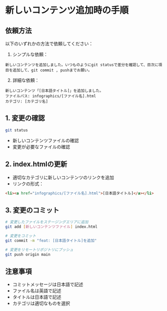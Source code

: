 # 新しいコンテンツ追加時の手順

## 依頼方法
以下のいずれかの方法で依頼してください：

1. シンプルな依頼：
```
新しいコンテンツを追加しました。いつものようにgit statusで差分を確認して、目次に項目を追加して、git commit , pushまでお願い。
```

2. 詳細な依頼：
```
新しいコンテンツ「[日本語タイトル]」を追加しました。
ファイルパス: infographics/[ファイル名].html
カテゴリ: [カテゴリ名]
```

## 1. 変更の確認
```bash
git status
```
- 新しいコンテンツファイルの確認
- 変更が必要なファイルの確認

## 2. index.htmlの更新
- 適切なカテゴリに新しいコンテンツのリンクを追加
- リンクの形式：
```html
<li><a href="infographics/[ファイル名].html">[日本語タイトル]</a></li>
```

## 3. 変更のコミット
```bash
# 変更したファイルをステージングエリアに追加
git add [新しいコンテンツファイル] index.html

# 変更をコミット
git commit -m "feat: [日本語タイトル]を追加"

# 変更をリモートリポジトリにプッシュ
git push origin main
```

## 注意事項
- コミットメッセージは日本語で記述
- ファイル名は英語で記述
- タイトルは日本語で記述
- カテゴリは適切なものを選択